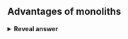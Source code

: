 ## Advantages of monoliths
<details>
<summary><b>Reveal answer</b></summary>
Quick to develop a system<br>Any dev can work anywhere - Same language, one place<br>Testing is very easy - if one fails, only one place to search.<br>Debugging easier.
</details>

